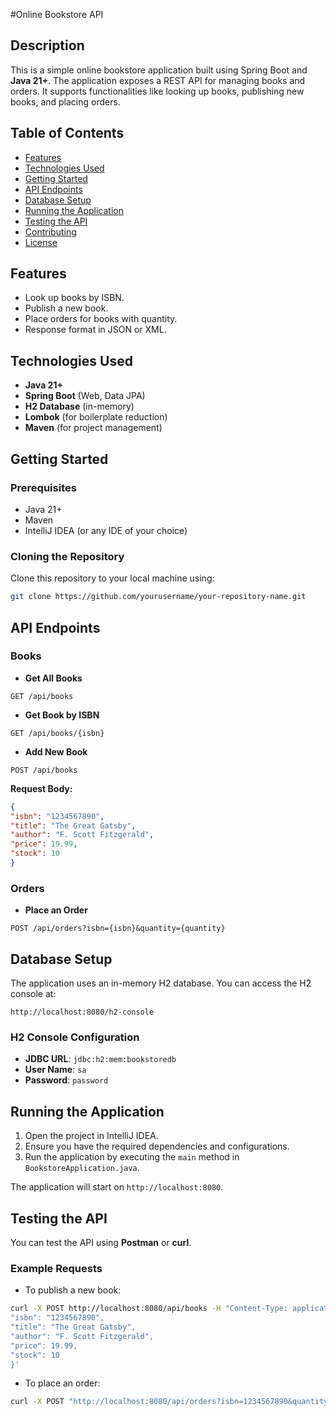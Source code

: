 #Online Bookstore API

## Description

This is a simple online bookstore application built using Spring Boot and **Java 21+**. The application exposes a REST API for managing books and orders. It supports functionalities like looking up books, publishing new books, and placing orders.

## Table of Contents

- [Features](hashtag#features)
- [Technologies Used](hashtag#technologies-used)
- [Getting Started](hashtag#getting-started)
- [API Endpoints](hashtag#api-endpoints)
- [Database Setup](hashtag#database-setup)
- [Running the Application](hashtag#running-the-application)
- [Testing the API](hashtag#testing-the-api)
- [Contributing](hashtag#contributing)
- [License](hashtag#license)

## Features

- Look up books by ISBN.
- Publish a new book.
- Place orders for books with quantity.
- Response format in JSON or XML.

## Technologies Used

- **Java 21+**
- **Spring Boot** (Web, Data JPA)
- **H2 Database** (in-memory)
- **Lombok** (for boilerplate reduction)
- **Maven** (for project management)

## Getting Started

### Prerequisites

- Java 21+
- Maven
- IntelliJ IDEA (or any IDE of your choice)

### Cloning the Repository

Clone this repository to your local machine using:

```bash
git clone https://github.com/yourusername/your-repository-name.git
```

## API Endpoints

### Books

- **Get All Books**

 ```
 GET /api/books
 ```

- **Get Book by ISBN**

 ```
 GET /api/books/{isbn}
 ```

- **Add New Book**

 ```
 POST /api/books
 ```

 **Request Body:**
 ```json
 {
 "isbn": "1234567890",
 "title": "The Great Gatsby",
 "author": "F. Scott Fitzgerald",
 "price": 19.99,
 "stock": 10
 }
 ```

### Orders

- **Place an Order**

 ```
 POST /api/orders?isbn={isbn}&quantity={quantity}
 ```

## Database Setup

The application uses an in-memory H2 database. You can access the H2 console at:

```
http://localhost:8080/h2-console
```

### H2 Console Configuration

- **JDBC URL**: `jdbc:h2:mem:bookstoredb`
- **User Name**: `sa`
- **Password**: `password`

## Running the Application

1. Open the project in IntelliJ IDEA.
2. Ensure you have the required dependencies and configurations.
3. Run the application by executing the `main` method in `BookstoreApplication.java`.

The application will start on `http://localhost:8080`.

## Testing the API

You can test the API using **Postman** or **curl**.

### Example Requests

- To publish a new book:

 ```bash
 curl -X POST http://localhost:8080/api/books -H "Content-Type: application/json" -d '{
 "isbn": "1234567890",
 "title": "The Great Gatsby",
 "author": "F. Scott Fitzgerald",
 "price": 19.99,
 "stock": 10
 }'
 ```

- To place an order:

 ```bash
 curl -X POST "http://localhost:8080/api/orders?isbn=1234567890&quantity=2"
 ```

